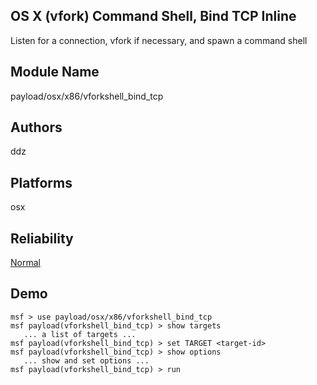 ## OS X (vfork) Command Shell, Bind TCP Inline

Listen for a connection, vfork if necessary, and spawn a 
command shell


## Module Name
payload/osx/x86/vforkshell_bind_tcp

## Authors
ddz





## Platforms
osx

## Reliability
[Normal](https://github.com/rapid7/metasploit-framework/wiki/Exploit-Ranking)

## Demo

```
msf > use payload/osx/x86/vforkshell_bind_tcp
msf payload(vforkshell_bind_tcp) > show targets
   ... a list of targets ...
msf payload(vforkshell_bind_tcp) > set TARGET <target-id>
msf payload(vforkshell_bind_tcp) > show options
   ... show and set options ...
msf payload(vforkshell_bind_tcp) > run
```
    
    